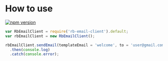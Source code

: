 # How to use
[![npm version](https://badge.fury.io/js/rb-email-client.svg)](https://badge.fury.io/js/rb-email-client)

```js
var RbEmailClient = require('rb-email-client').default;
var rbEmailClient = new RbEmailClient();

rbEmailClient.sendEmail(templateEmail = 'welcome', to = 'user@gmail.com', parameters = {}, from = 'marketing@rebrandly.com')
  .then(console.log)
  .catch(console.error);
```
